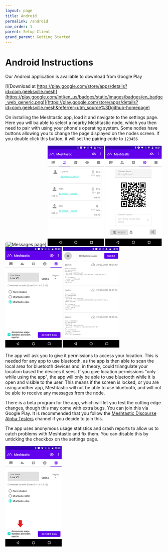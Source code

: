 ```yaml
---
layout: page
title: Android
permalink: /android
nav_order: 1
parent: Setup Client
grand_parent: Getting Started
---
```

# Android Instructions

Our Android application is available to download from Google Play

[![Download at https://play.google.com/store/apps/details?id=com.geeksville.mesh](https://play.google.com/intl/en_us/badges/static/images/badges/en_badge_web_generic.png)](https://play.google.com/store/apps/details?id=com.geeksville.mesh&referrer=utm_source%3Dgithub-homepage)

On installing the Meshtastic app, load it and navigate to the settings page. Here you will ba able to select a nearby Meshtastic node, which you then need to pair with using your phone's operating system. Some nodes have buttons allowing you to change the page displayed on the nodes screen. If you double click this button, it will set the pairing code to `123456`

[![Messages page](img/messages_sm.png)] [![Nodes page](/assets/nodes_sm.png)](/assets/nodes.png) [![Channel page](/assets/channel_sm.png)](/assets/channel.png) [![Settings page](/assets/settings_sm.png)](/assets/settings.png) [![Debug page](/assets/debug_sm.png)](/assets/debug.png)

The app will ask you to give it permissions to access your location. This is needed for any app to use bluetooth, as the app is then able to scan the local area for bluetooth devices and, in theory, could triangulate your location based the devices it sees. If you give location permissions "only while using the app", the app will only be able to use bluetooth while it is open and visible to the user. This means if the screen is locked, or you are using another app, Meshtastic will not be able to use bluetooth, and will not be able to receive any messages from the node.

There is a beta program for the app, which will let you test the cutting edge changes, though this may come with extra bugs. You can join this via Google Play. It is recommended that you follow the [Meshtastic Discourse Alpha Testers](https://meshtastic.discourse.group/c/development/alpha-testers) channel if you decide to join this.

The app uses anonymous usage statistics and crash reports to allow us to catch problems with Meshtastic and fix them. You can disable this by unticking the checkbox on the settings page.

[![Settings page with statistics consent box highlighted](/assets/stats_consent_sm.png)](/assets/stats_consent.png)
